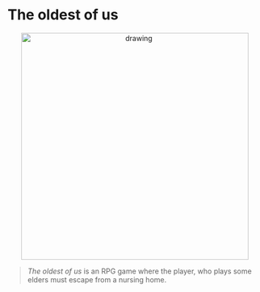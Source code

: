 
<h1>The oldest of us</h1> <p align="center">
<p align="center">


<img src="https://i.imgur.com/lvWKNlM.png" alt="drawing" width="450" height="450"/>



 > *The oldest of us* is an RPG game where the player, who plays some elders must escape from a nursing home.
